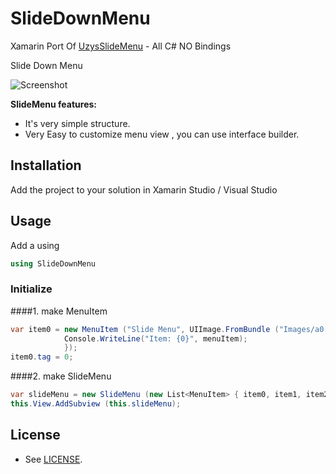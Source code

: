 SlideDownMenu
=====================

Xamarin Port Of [UzysSlideMenu](https://github.com/uzysjung/UzysSlideMenu/) - All C# NO Bindings  

Slide Down Menu

![Screenshot](https://github.com/uzysjung/UzysSlideMenu/raw/master/UzysSlideMenu.gif)

**SlideMenu features:**

* It's very simple structure.
* Very Easy to customize menu view , you can use interface builder.  

## Installation
Add the project to your solution in Xamarin Studio / Visual Studio

## Usage

Add a using

``` csharp
using SlideDownMenu
```

### Initialize
####1. make MenuItem

``` csharp
var item0 = new MenuItem ("Slide Menu", UIImage.FromBundle ("Images/a0.png"), (menuItem) => {
  			Console.WriteLine("Item: {0}", menuItem);
			});
item0.tag = 0;
```
####2. make SlideMenu
``` csharp
var slideMenu = new SlideMenu (new List<MenuItem> { item0, item1, item2 });
this.View.AddSubview (this.slideMenu);
```

## License

 - See [LICENSE](https://github.com/blounty/Xamarin.UzysSlideMenu/blob/master/LICENSE).
